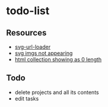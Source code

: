 # todo-list

## Resources
- [svg-url-loader](https://www.npmjs.com/package/svg-url-loader)
- [svg imgs not appearing](https://stackoverflow.com/questions/55373021/unable-to-setup-webpack-svg-inline-loader-correctly-svg-images-dont-appear)
- [html collection showing as 0 length](https://stackoverflow.com/questions/30211605/javascript-html-collection-showing-as-0-length)

## Todo
- delete projects and all its contents
- edit tasks